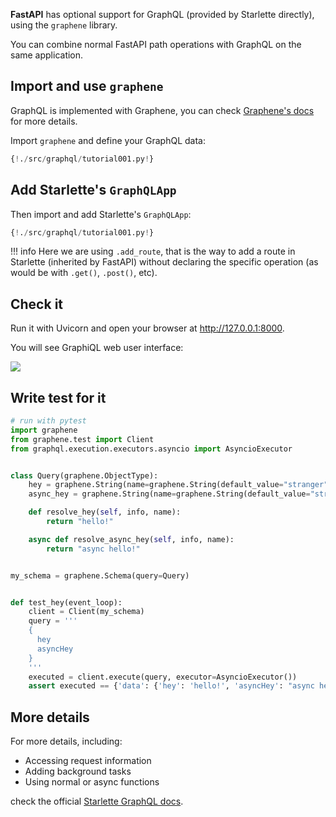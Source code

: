 
**FastAPI** has optional support for GraphQL (provided by Starlette directly), using the `graphene` library.

You can combine normal FastAPI path operations with GraphQL on the same application.

## Import and use `graphene`

GraphQL is implemented with Graphene, you can check <a href="https://docs.graphene-python.org/en/latest/quickstart/" target="_blank">Graphene's docs</a> for more details.

Import `graphene` and define your GraphQL data:

```Python hl_lines="1 6 7 8 9 10"
{!./src/graphql/tutorial001.py!}
```

## Add Starlette's `GraphQLApp`

Then import and add Starlette's `GraphQLApp`:

```Python hl_lines="3 14"
{!./src/graphql/tutorial001.py!}
```

!!! info
    Here we are using `.add_route`, that is the way to add a route in Starlette (inherited by FastAPI) without declaring the specific operation (as would be with `.get()`, `.post()`, etc).

## Check it

Run it with Uvicorn and open your browser at <a href="http://127.0.0.1:8000" target="_blank">http://127.0.0.1:8000</a>.

You will see GraphiQL web user interface:

<img src="/img/tutorial/graphql/image01.png">

## Write test for it

```python
# run with pytest
import graphene
from graphene.test import Client
from graphql.execution.executors.asyncio import AsyncioExecutor


class Query(graphene.ObjectType):
    hey = graphene.String(name=graphene.String(default_value="stranger"))
    async_hey = graphene.String(name=graphene.String(default_value="stranger"))

    def resolve_hey(self, info, name):
        return "hello!"

    async def resolve_async_hey(self, info, name):
        return "async hello!"


my_schema = graphene.Schema(query=Query)


def test_hey(event_loop):
    client = Client(my_schema)
    query = '''
    {
      hey
      asyncHey
    }
    '''
    executed = client.execute(query, executor=AsyncioExecutor())
    assert executed == {'data': {'hey': 'hello!', 'asyncHey': "async hello!"}}
```


## More details

For more details, including:

* Accessing request information
* Adding background tasks
* Using normal or async functions

check the official <a href="https://www.starlette.io/graphql/" target="_blank">Starlette GraphQL docs</a>.
